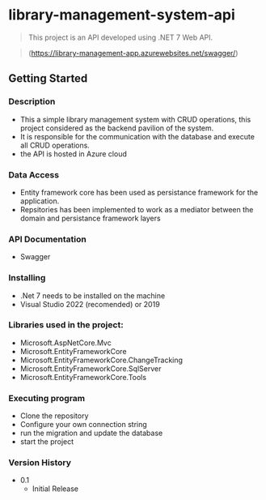# library-management-system-api

> This project is an API developed using .NET 7 Web API.

>(https://library-management-app.azurewebsites.net/swagger/) 

## Getting Started

### Description
- This a simple library management system with CRUD operations, this project considered as the backend pavilion of the system.
- It is responsible for the communication with the database and execute all CRUD operations.
- the API is hosted in Azure cloud

### Data Access

-  Entity framework core has been used as persistance framework for the application.
-  Repsitories has been implemented to work as a mediator between the domain and persistance framework layers

### API Documentation
 
 - Swagger

  
### Installing

- .Net 7 needs to be installed on the machine
- Visual Studio 2022 (recomended) or 2019
  
### Libraries used in the project:
- Microsoft.AspNetCore.Mvc
- Microsoft.EntityFrameworkCore
- Microsoft.EntityFrameworkCore.ChangeTracking
- Microsoft.EntityFrameworkCore.SqlServer
- Microsoft.EntityFrameworkCore.Tools

### Executing program
 
 - Clone the repository
 - Configure your own connection string
 - run the migration and update the database
 - start the project

### Version History

* 0.1
    * Initial Release
